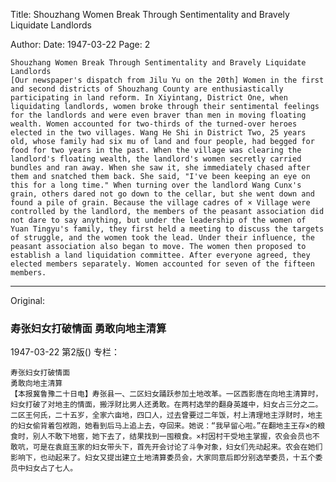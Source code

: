Title: Shouzhang Women Break Through Sentimentality and Bravely Liquidate Landlords

Author:
Date: 1947-03-22
Page: 2

    Shouzhang Women Break Through Sentimentality and Bravely Liquidate Landlords
    [Our newspaper's dispatch from Jilu Yu on the 20th] Women in the first and second districts of Shouzhang County are enthusiastically participating in land reform. In Xiyintang, District One, when liquidating landlords, women broke through their sentimental feelings for the landlords and were even braver than men in moving floating wealth. Women accounted for two-thirds of the turned-over heroes elected in the two villages. Wang He Shi in District Two, 25 years old, whose family had six mu of land and four people, had begged for food for two years in the past. When the village was clearing the landlord's floating wealth, the landlord's women secretly carried bundles and ran away. When she saw it, she immediately chased after them and snatched them back. She said, "I've been keeping an eye on this for a long time." When turning over the landlord Wang Cunx's grain, others dared not go down to the cellar, but she went down and found a pile of grain. Because the village cadres of × Village were controlled by the landlord, the members of the peasant association did not dare to say anything, but under the leadership of the women of Yuan Tingyu's family, they first held a meeting to discuss the targets of struggle, and the women took the lead. Under their influence, the peasant association also began to move. The women then proposed to establish a land liquidation committee. After everyone agreed, they elected members separately. Women accounted for seven of the fifteen members.



<hr /> 

Original: 


### 寿张妇女打破情面  勇敢向地主清算

1947-03-22
第2版()
专栏：

    寿张妇女打破情面
    勇敢向地主清算
    【本报冀鲁豫二十日电】寿张县一、二区妇女踊跃参加土地改革。一区西影唐在向地主清算时，妇女打破了对地主的情面，搬浮财比男人还勇敢。在两村选举的翻身英雄中，妇女占三分之二。二区王何氏，二十五岁，全家六亩地，四口人，过去曾要过二年饭，村上清理地主浮财时，地主的妇女偷背着包袱跑，她看到后马上追上去，夺回来。她说：“我早留心啦。”在翻地主王存×的粮食时，别人不敢下地窖，她下去了，结果找到一囤粮食。×村因村干受地主掌握，农会会员也不敢吭，可是在袁庭玉家的妇女带头下，首先开会讨论了斗争对象，妇女们先动起来。农会在她们影响下，也动起来了。妇女又提出建立土地清算委员会，大家同意后即分别选举委员，十五个委员中妇女占了七人。
